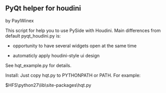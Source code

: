 PyQt helper for houdini
--------------------------

by PaylWinex

This script for help you to use PySide with Houdini.
Main differences from default pyqt_houdini.py is:

  - opportunity to have several widgets open at the same time
  
  - automaticly apply houdini-style ui design


See hqt_example.py for details.


Install:
Just copy hqt.py to PYTHONPATH or PATH. For example:

$HFS\python27\lib\site-packages\hqt.py
